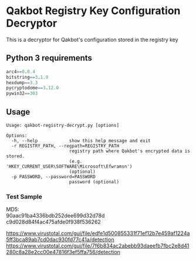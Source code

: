 # Qakbot Registry Key Configuration Decryptor

This is a decryptor for Qakbot's configuration stored in the registry key

## Python 3 requirements

```r
arc4==0.0.4
bitstring==3.1.9
hexdump==3.3
pycryptodome==3.12.0
pywin32==303
```

## Usage
```
Usage: qakbot-registry-decrypt.py [options]

Options:
  -h, --help            show this help message and exit
  -r REGISTRY_PATH, --regpath=REGISTRY_PATH
                        registry path where Qakbot's encrypted data is stored.
                        (e.g. 'HKEY_CURRENT_USER\SOFTWARE\Microsoft\Efwramsn')
                        (optional)
  -p PASSWORD, --password=PASSWORD
                        password (optional)
```

### Test Sample
MD5:  
90aac91ba4336bdb252dee699d32d78d  
c9d028d84f4ac475afde0f938f536262  

https://www.virustotal.com/gui/file/edfe1d500855331f71ef12b7e459af1224a5ff3bca89ab7cd0dac930fd77c41a/detection  
https://www.virustotal.com/gui/file/7f6b834ac2abebb93daeefb7fbc2e8d41280c8a28e2cc00e47816f3ef5ffa756/detection  
